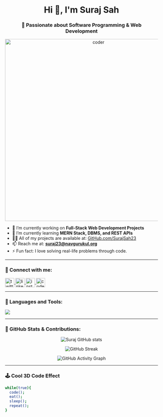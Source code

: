 <h1 align="center">Hi 👋, I'm Suraj Sah</h1>
<h3 align="center">🚀 Passionate about Software Programming & Web Development</h3>

<p align="center">
  <img src="https://cdn.dribbble.com/users/1162077/screenshots/3848914/programmer.gif" alt="coder" width="600"/>
</p>

- 🔭 I’m currently working on **Full-Stack Web Development Projects**
- 🌱 I’m currently learning **MERN Stack, DBMS, and REST APIs**
- 👨‍💻 All of my projects are available at: [GitHub.com/SurajSah23](https://github.com/SurajSah23)
- 📫 Reach me at: **suraj23@navgurukul.org**
- ⚡ Fun fact: I love solving real-life problems through code.

---

<h3 align="left">🔗 Connect with me:</h3>
<p align="left">
  <a href="https://twitter.com/thesuraj964" target="blank">
    <img align="center" src="https://skillicons.dev/icons?i=twitter" alt="twitter" height="30" />
  </a>
  <a href="https://linkedin.com/in/suraj-sah-b350a42b9" target="blank">
    <img align="center" src="https://skillicons.dev/icons?i=linkedin" alt="linkedin" height="30" />
  </a>
  <a href="https://instagram.com/thesuraj964" target="blank">
    <img align="center" src="https://skillicons.dev/icons?i=instagram" alt="instagram" height="30" />
  </a>
  <a href="https://www.codechef.com/users/suraj_ng" target="blank">
    <img align="center" src="https://cdn.jsdelivr.net/npm/simple-icons@3.1.0/icons/codechef.svg" alt="codechef" height="30" />
  </a>
</p>

---

<h3 align="left">🧰 Languages and Tools:</h3>
<p align="left">
  <img src="https://skillicons.dev/icons?i=js,python,html,css,react,nodejs,express,mongodb,tailwind,git,github,vscode,postman" />
</p>

---

### 🧩 GitHub Stats & Contributions:

<p align="center">
  <img src="https://github-readme-stats.vercel.app/api?username=SurajSah23&show_icons=true&theme=tokyonight" alt="Suraj GitHub stats" />
</p>

<p align="center">
  <img src="https://github-readme-streak-stats.herokuapp.com?user=SurajSah23&theme=tokyonight" alt="GitHub Streak" />
</p>

<p align="center">
  <img src="https://github-readme-activity-graph.cyclic.app/graph?username=SurajSah23&theme=tokyo-night" alt="GitHub Activity Graph">
</p>

---

### 🕹️ Cool 3D Code Effect

```bash
while(true){
  code();
  eat();
  sleep();
  repeat();
}
